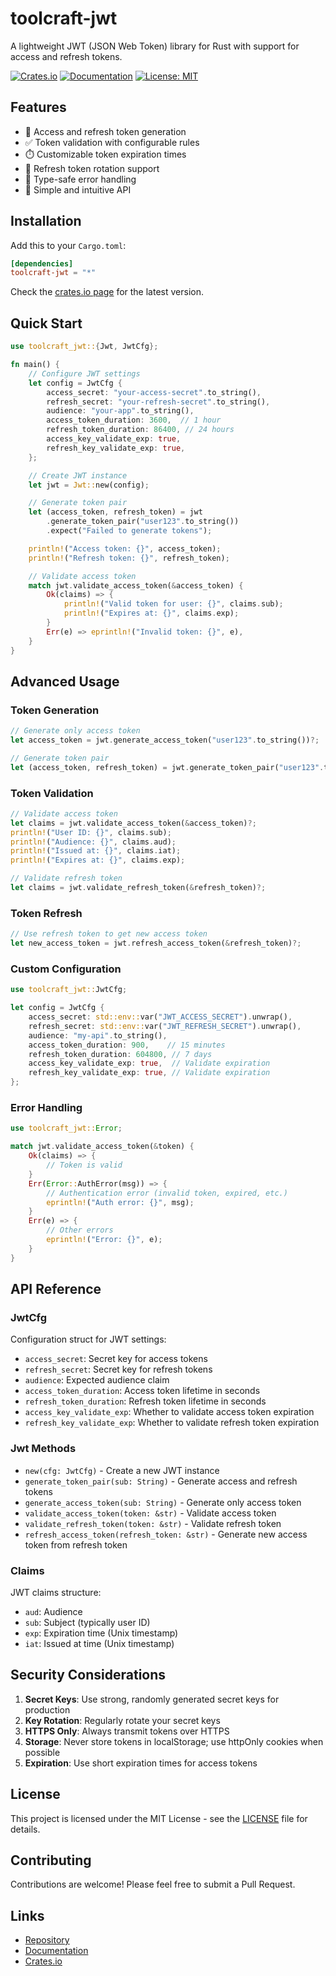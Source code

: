 # toolcraft-jwt

A lightweight JWT (JSON Web Token) library for Rust with support for access and refresh tokens.

[![Crates.io](https://img.shields.io/crates/v/toolcraft-jwt.svg)](https://crates.io/crates/toolcraft-jwt)
[![Documentation](https://docs.rs/toolcraft-jwt/badge.svg)](https://docs.rs/toolcraft-jwt)
[![License: MIT](https://img.shields.io/badge/License-MIT-blue.svg)](https://opensource.org/licenses/MIT)

## Features

- 🔐 Access and refresh token generation
- ✅ Token validation with configurable rules
- ⏱️ Customizable token expiration times
- 🔄 Refresh token rotation support
- 🎯 Type-safe error handling
- 🚀 Simple and intuitive API

## Installation

Add this to your `Cargo.toml`:

```toml
[dependencies]
toolcraft-jwt = "*"
```

Check the [crates.io page](https://crates.io/crates/toolcraft-jwt) for the latest version.

## Quick Start

```rust
use toolcraft_jwt::{Jwt, JwtCfg};

fn main() {
    // Configure JWT settings
    let config = JwtCfg {
        access_secret: "your-access-secret".to_string(),
        refresh_secret: "your-refresh-secret".to_string(),
        audience: "your-app".to_string(),
        access_token_duration: 3600,  // 1 hour
        refresh_token_duration: 86400, // 24 hours
        access_key_validate_exp: true,
        refresh_key_validate_exp: true,
    };

    // Create JWT instance
    let jwt = Jwt::new(config);

    // Generate token pair
    let (access_token, refresh_token) = jwt
        .generate_token_pair("user123".to_string())
        .expect("Failed to generate tokens");

    println!("Access token: {}", access_token);
    println!("Refresh token: {}", refresh_token);

    // Validate access token
    match jwt.validate_access_token(&access_token) {
        Ok(claims) => {
            println!("Valid token for user: {}", claims.sub);
            println!("Expires at: {}", claims.exp);
        }
        Err(e) => eprintln!("Invalid token: {}", e),
    }
}
```

## Advanced Usage

### Token Generation

```rust
// Generate only access token
let access_token = jwt.generate_access_token("user123".to_string())?;

// Generate token pair
let (access_token, refresh_token) = jwt.generate_token_pair("user123".to_string())?;
```

### Token Validation

```rust
// Validate access token
let claims = jwt.validate_access_token(&access_token)?;
println!("User ID: {}", claims.sub);
println!("Audience: {}", claims.aud);
println!("Issued at: {}", claims.iat);
println!("Expires at: {}", claims.exp);

// Validate refresh token
let claims = jwt.validate_refresh_token(&refresh_token)?;
```

### Token Refresh

```rust
// Use refresh token to get new access token
let new_access_token = jwt.refresh_access_token(&refresh_token)?;
```

### Custom Configuration

```rust
use toolcraft_jwt::JwtCfg;

let config = JwtCfg {
    access_secret: std::env::var("JWT_ACCESS_SECRET").unwrap(),
    refresh_secret: std::env::var("JWT_REFRESH_SECRET").unwrap(),
    audience: "my-api".to_string(),
    access_token_duration: 900,    // 15 minutes
    refresh_token_duration: 604800, // 7 days
    access_key_validate_exp: true,  // Validate expiration
    refresh_key_validate_exp: true, // Validate expiration
};
```

### Error Handling

```rust
use toolcraft_jwt::Error;

match jwt.validate_access_token(&token) {
    Ok(claims) => {
        // Token is valid
    }
    Err(Error::AuthError(msg)) => {
        // Authentication error (invalid token, expired, etc.)
        eprintln!("Auth error: {}", msg);
    }
    Err(e) => {
        // Other errors
        eprintln!("Error: {}", e);
    }
}
```

## API Reference

### JwtCfg

Configuration struct for JWT settings:

- `access_secret`: Secret key for access tokens
- `refresh_secret`: Secret key for refresh tokens
- `audience`: Expected audience claim
- `access_token_duration`: Access token lifetime in seconds
- `refresh_token_duration`: Refresh token lifetime in seconds
- `access_key_validate_exp`: Whether to validate access token expiration
- `refresh_key_validate_exp`: Whether to validate refresh token expiration

### Jwt Methods

- `new(cfg: JwtCfg)` - Create a new JWT instance
- `generate_token_pair(sub: String)` - Generate access and refresh tokens
- `generate_access_token(sub: String)` - Generate only access token
- `validate_access_token(token: &str)` - Validate access token
- `validate_refresh_token(token: &str)` - Validate refresh token
- `refresh_access_token(refresh_token: &str)` - Generate new access token from refresh token

### Claims

JWT claims structure:

- `aud`: Audience
- `sub`: Subject (typically user ID)
- `exp`: Expiration time (Unix timestamp)
- `iat`: Issued at time (Unix timestamp)

## Security Considerations

1. **Secret Keys**: Use strong, randomly generated secret keys for production
2. **Key Rotation**: Regularly rotate your secret keys
3. **HTTPS Only**: Always transmit tokens over HTTPS
4. **Storage**: Never store tokens in localStorage; use httpOnly cookies when possible
5. **Expiration**: Use short expiration times for access tokens

## License

This project is licensed under the MIT License - see the [LICENSE](https://github.com/code-serenade/toolcraft/blob/main/LICENSE) file for details.

## Contributing

Contributions are welcome! Please feel free to submit a Pull Request.

## Links

- [Repository](https://github.com/code-serenade/toolcraft)
- [Documentation](https://docs.rs/toolcraft-jwt)
- [Crates.io](https://crates.io/crates/toolcraft-jwt)